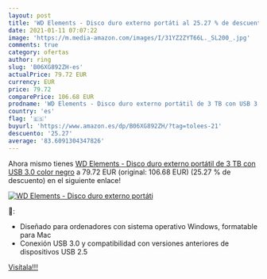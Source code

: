 ```yaml
---
layout: post
title: 'WD Elements - Disco duro externo portáti al 25.27 % de descuento'
date: 2021-01-11 07:07:22
image: 'https://m.media-amazon.com/images/I/31YZ2ZYT66L._SL200_.jpg'
comments: true
category: ofertas
author: ring
slug: 'B06XG892ZH-es'
actualPrice: 79.72 EUR
currency: EUR
price: 79.72
comparePrice: 106.68 EUR
prodname: 'WD Elements - Disco duro externo portátil de 3 TB con USB 3.0  color negro'
country: 'es'
flag: '🇪🇸'
buyurl: 'https://www.amazon.es/dp/B06XG892ZH/?tag=tolees-21'
descuento: '25.27'
average: '83.6091304347826'
---
```


Ahora mismo tienes [WD Elements - Disco duro externo portátil de 3 TB con USB 3.0  color negro](https://www.amazon.es/dp/B06XG892ZH/?tag=tolees-21) a 79.72 EUR (original: 106.68 EUR) (25.27 %  de descuento) en el siguiente enlace!

[![WD Elements - Disco duro externo portáti](https://m.media-amazon.com/images/I/31YZ2ZYT66L._SL200_.jpg)](https://www.amazon.es/dp/B06XG892ZH/?tag=tolees-21)

🔎:

- Diseñado para ordenadores con sistema operativo Windows, formatable para Mac
- Conexión USB 3.0 y compatibilidad con versiones anteriores de dispositivos USB 2.5

[Visítala!!!](https://www.amazon.es/dp/B06XG892ZH/?tag=tolees-21)
